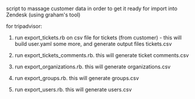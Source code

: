 script to massage customer data in order to get it ready for import into Zendesk (using graham's tool)

for tripadvisor:

1. run export_tickets.rb on csv file for tickets (from customer) - this will build user.yaml some more, and generate output files tickets.csv

2. run export_tickets_comments.rb.  this will generate ticket comments.csv

3. run export_organizations.rb.  this will generate organizations.csv

4. run export_groups.rb.  this will generate groups.csv

5. run export_users.rb.  this will generate users.csv
